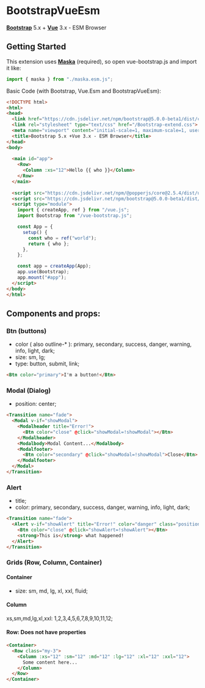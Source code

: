 # BootstrapVueEsm
[**Bootstrap**](https://getbootstrap.com "Visit Bootstrap") 5.x + [**Vue**](https://vuejs.org "Visit Vue") 3.x - ESM Browser

## Getting Started
This extension uses [**Maska**](https://github.com/beholdr/maska "Created By: beholdr") (required), so open vue-bootstrap.js and import it like:
```javascript
import { maska } from "./maska.esm.js";
```

Basic Code (with Bootstrap, Vue.Esm and BootstrapVueEsm):
```html
<!DOCTYPE html>
<html>
<head>
  <link href="https://cdn.jsdelivr.net/npm/bootstrap@5.0.0-beta1/dist/css/bootstrap.min.css" rel="stylesheet">
  <link rel="stylesheet" type="text/css" href="/Bootstrap-extend.css">
  <meta name="viewport" content="initial-scale=1, maximum-scale=1, user-scalable=no">
  <title>Bootstrap 5.x +Vue 3.x - ESM Browser</title>
</head>
<body>
  
  <main id="app">  
    <Row>
      <Column :xs="12">Hello {{ who }}</Column>
    </Row>
  </main>
  
  <script src="https://cdn.jsdelivr.net/npm/@popperjs/core@2.5.4/dist/umd/popper.min.js"></script>
  <script src="https://cdn.jsdelivr.net/npm/bootstrap@5.0.0-beta1/dist/js/bootstrap.min.js"></script>
  <script type="module">
    import { createApp, ref } from "/vue.js";
    import Bootstrap from "/vue-bootstrap.js";

    const App = {
      setup() {
        const who = ref("world");
        return { who };
      },
    };

    const app = createApp(App);
    app.use(Bootstrap);
    app.mount("#app");
  </script>
</body>
</html>
```

## Components and props:
### Btn (buttons)
- color ( also outline-* ): primary, secondary, success, danger, warning, info, light, dark;
- size: sm, lg;
- type: button, submit, link;
```html
<Btn color="primary">I'm a button!</Btn>
```

### Modal (Dialog)
- position: center;
```html
<Transition name="fade">
  <Modal v-if="showModal">
    <Modalheader title="Error!">
      <Btn color="close" @click="showModal=!showModal"></Btn>
    </Modalheader>
    <Modalbody>Modal Content...</Modalbody>
    <Modalfooter>
      <Btn color="secondary" @click="showModal=!showModal">Close</Btn>
    </Modalfooter>
  </Modal>
</Transition>
```

### Alert
- title;
- color: primary, secondary, success, danger, warning, info, light, dark;
```html
<Transition name="fade">
  <Alert v-if="showAlert" title="Error!" color="danger" class="position-fixed" style="top:15px;left:15px;">
    <Btn color="close" @click="showAlert=!showAlert"></Btn>
    <strong>This is</strong> what happened!
  </Alert>
</Transition>
```

### Grids (Row, Column, Container)
#### Container
- size: sm, md, lg, xl, xxl, fluid;
#### Column
xs,sm,md,lg,xl,xxl: 1,2,3,4,5,6,7,8,9,10,11,12;
#### Row: Does not have properties
```html
<Container>
  <Row class="my-3">
    <Column :xs="12" :sm="12" :md="12" :lg="12" :xl="12" :xxl="12">
      Some content here...
    </Column>
  </Row>
</Container>
```
